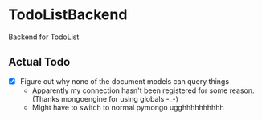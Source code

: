 # TodoListBackend
 Backend for TodoList

## Actual Todo

- [x] Figure out why none of the document models can query things
  - Apparently my connection hasn't been registered for some reason.
    (Thanks mongoengine for using globals -_-)
  - Might have to switch to normal pymongo ugghhhhhhhhhh

